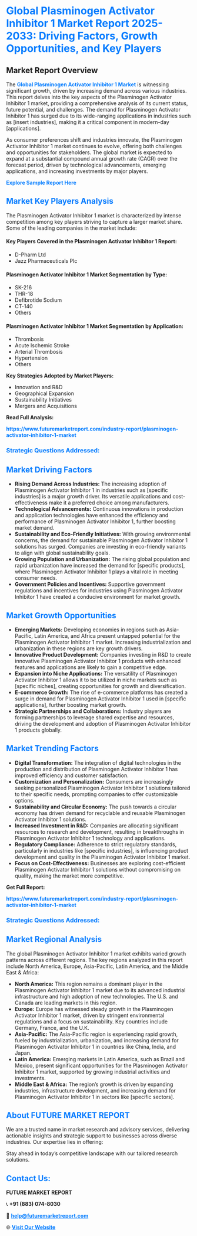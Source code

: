 <h1 style="color: #007BFF;">Global Plasminogen Activator Inhibitor 1 Market Report 2025-2033: Driving Factors, Growth Opportunities, and Key Players</h1>

<section id="overview">
<h2>Market Report Overview</h2>
<p>The <a href="https://www.futuremarketreport.com/industry-report/plasminogen-activator-inhibitor-1-market" style="color: #007BFF; text-decoration: none;"><strong>Global Plasminogen Activator Inhibitor 1 Market</strong></a> is witnessing significant growth, driven by increasing demand across various industries. This report delves into the key aspects of the Plasminogen Activator Inhibitor 1 market, providing a comprehensive analysis of its current status, future potential, and challenges. The demand for Plasminogen Activator Inhibitor 1 has surged due to its wide-ranging applications in industries such as [insert industries], making it a critical component in modern-day [applications].</p>
<p>As consumer preferences shift and industries innovate, the Plasminogen Activator Inhibitor 1 market continues to evolve, offering both challenges and opportunities for stakeholders. The global market is expected to expand at a substantial compound annual growth rate (CAGR) over the forecast period, driven by technological advancements, emerging applications, and increasing investments by major players.</p>
</section>

<section id="overview">
<p><a href="https://www.futuremarketreport.com/request-sample/reportId=52897" style="color: #007BFF; text-decoration: none;"><strong>Explore Sample Report Here</strong></a></p>
</section>

<section id="key-players">
<h2 style="color: #007BFF;">Market Key Players Analysis</h2>
<p>The Plasminogen Activator Inhibitor 1 market is characterized by intense competition among key players striving to capture a larger market share. Some of the leading companies in the market include:</p>
<h4>Key Players Covered in the Plasminogen Activator Inhibitor 1 Report:</h4>
<ul><li>D-Pharm Ltd</li><li>Jazz Pharmaceuticals Plc</li></ul>
<h4>Plasminogen Activator Inhibitor 1 Market Segmentation by Type:</h4>
<ul><li>SK-216</li><li>THR-18</li><li>Defibrotide Sodium</li><li>CT-140</li><li>Others</li></ul>

<h4>Plasminogen Activator Inhibitor 1 Market Segmentation by Application:</h4>
<ul><li>Thrombosis</li><li>Acute Ischemic Stroke</li><li>Arterial Thrombosis</li><li>Hypertension</li><li>Others</li></ul>
<p><strong>Key Strategies Adopted by Market Players:</strong></p>
<ul>
<li>Innovation and R&D</li>
<li>Geographical Expansion</li>
<li>Sustainability Initiatives</li>
<li>Mergers and Acquisitions</li>
</ul>
</section>

<section>
<p><strong>Read Full Analysis: </strong></p><a href="https://www.futuremarketreport.com/industry-report/plasminogen-activator-inhibitor-1-market" style="color: #007BFF; text-decoration: none;"><strong>https://www.futuremarketreport.com/industry-report/plasminogen-activator-inhibitor-1-market</strong></a>
<h3 style="color: #007BFF;">Strategic Questions Addressed:</h3>
</section>

<section id="driving-factors">
<h2 style="color: #007BFF;">Market Driving Factors</h2>
<ul>
<li><strong>Rising Demand Across Industries:</strong> The increasing adoption of Plasminogen Activator Inhibitor 1 in industries such as [specific industries] is a major growth driver. Its versatile applications and cost-effectiveness make it a preferred choice among manufacturers.</li>
<li><strong>Technological Advancements:</strong> Continuous innovations in production and application technologies have enhanced the efficiency and performance of Plasminogen Activator Inhibitor 1, further boosting market demand.</li>
<li><strong>Sustainability and Eco-Friendly Initiatives:</strong> With growing environmental concerns, the demand for sustainable Plasminogen Activator Inhibitor 1 solutions has surged. Companies are investing in eco-friendly variants to align with global sustainability goals.</li>
<li><strong>Growing Population and Urbanization:</strong> The rising global population and rapid urbanization have increased the demand for [specific products], where Plasminogen Activator Inhibitor 1 plays a vital role in meeting consumer needs.</li>
<li><strong>Government Policies and Incentives:</strong> Supportive government regulations and incentives for industries using Plasminogen Activator Inhibitor 1 have created a conducive environment for market growth.</li>
</ul>
</section>

<section id="growth-opportunities">
<h2 style="color: #007BFF;">Market Growth Opportunities</h2>
<ul>
<li><strong>Emerging Markets:</strong> Developing economies in regions such as Asia-Pacific, Latin America, and Africa present untapped potential for the Plasminogen Activator Inhibitor 1 market. Increasing industrialization and urbanization in these regions are key growth drivers.</li>
<li><strong>Innovative Product Development:</strong> Companies investing in R&D to create innovative Plasminogen Activator Inhibitor 1 products with enhanced features and applications are likely to gain a competitive edge.</li>
<li><strong>Expansion into Niche Applications:</strong> The versatility of Plasminogen Activator Inhibitor 1 allows it to be utilized in niche markets such as [specific niches], creating opportunities for growth and diversification.</li>
<li><strong>E-commerce Growth:</strong> The rise of e-commerce platforms has created a surge in demand for Plasminogen Activator Inhibitor 1 used in [specific applications], further boosting market growth.</li>
<li><strong>Strategic Partnerships and Collaborations:</strong> Industry players are forming partnerships to leverage shared expertise and resources, driving the development and adoption of Plasminogen Activator Inhibitor 1 products globally.</li>
</ul>
</section>

<section id="trending-factors">
<h2 style="color: #007BFF;">Market Trending Factors</h2>
<ul>
<li><strong>Digital Transformation:</strong> The integration of digital technologies in the production and distribution of Plasminogen Activator Inhibitor 1 has improved efficiency and customer satisfaction.</li>
<li><strong>Customization and Personalization:</strong> Consumers are increasingly seeking personalized Plasminogen Activator Inhibitor 1 solutions tailored to their specific needs, prompting companies to offer customizable options.</li>
<li><strong>Sustainability and Circular Economy:</strong> The push towards a circular economy has driven demand for recyclable and reusable Plasminogen Activator Inhibitor 1 solutions.</li>
<li><strong>Increased Investment in R&D:</strong> Companies are allocating significant resources to research and development, resulting in breakthroughs in Plasminogen Activator Inhibitor 1 technology and applications.</li>
<li><strong>Regulatory Compliance:</strong> Adherence to strict regulatory standards, particularly in industries like [specific industries], is influencing product development and quality in the Plasminogen Activator Inhibitor 1 market.</li>
<li><strong>Focus on Cost-Effectiveness:</strong> Businesses are exploring cost-efficient Plasminogen Activator Inhibitor 1 solutions without compromising on quality, making the market more competitive.</li>
</ul>
</section>

<section>
<p><strong>Get Full Report: </strong></p><a href="https://www.futuremarketreport.com/industry-report/plasminogen-activator-inhibitor-1-market" style="color: #007BFF; text-decoration: none;"><strong>https://www.futuremarketreport.com/industry-report/plasminogen-activator-inhibitor-1-market</strong></a>
<h3 style="color: #007BFF;">Strategic Questions Addressed:</h3>
</section>


<section id="regional-analysis">
<h2 style="color: #007BFF;">Market Regional Analysis</h2>
<p>The global Plasminogen Activator Inhibitor 1 market exhibits varied growth patterns across different regions. The key regions analyzed in this report include North America, Europe, Asia-Pacific, Latin America, and the Middle East & Africa:</p>
<ul>
<li><strong>North America:</strong> This region remains a dominant player in the Plasminogen Activator Inhibitor 1 market due to its advanced industrial infrastructure and high adoption of new technologies. The U.S. and Canada are leading markets in this region.</li>
<li><strong>Europe:</strong> Europe has witnessed steady growth in the Plasminogen Activator Inhibitor 1 market, driven by stringent environmental regulations and a focus on sustainability. Key countries include Germany, France, and the U.K.</li>
<li><strong>Asia-Pacific:</strong> The Asia-Pacific region is experiencing rapid growth, fueled by industrialization, urbanization, and increasing demand for Plasminogen Activator Inhibitor 1 in countries like China, India, and Japan.</li>
<li><strong>Latin America:</strong> Emerging markets in Latin America, such as Brazil and Mexico, present significant opportunities for the Plasminogen Activator Inhibitor 1 market, supported by growing industrial activities and investments.</li>
<li><strong>Middle East & Africa:</strong> The region’s growth is driven by expanding industries, infrastructure development, and increasing demand for Plasminogen Activator Inhibitor 1 in sectors like [specific sectors].</li>
</ul>
</section>

<footer>
<h2 style="color: #007BFF;">About FUTURE MARKET REPORT</h2>
<p>We are a trusted name in market research and advisory services, delivering actionable insights and strategic support to businesses across diverse industries. Our expertise lies in offering:</p>

<p>Stay ahead in today’s competitive landscape with our tailored research solutions.</p>

<h2 style="color: #007BFF;">Contact Us:</h2>
<p><strong>FUTURE MARKET REPORT</strong></p>
<p>📞 <strong>+91 (883) 074-8030</strong></p>
<p>📧 <strong><a href="mailto:help@futuremarketreport.com" style="color: #007BFF;">help@futuremarketreport.com</a></strong></p>
<p>🌐 <strong><a href="https://www.futuremarketreport.com/" style="color: #007BFF;">Visit Our Website</a></strong></p>
</footer>